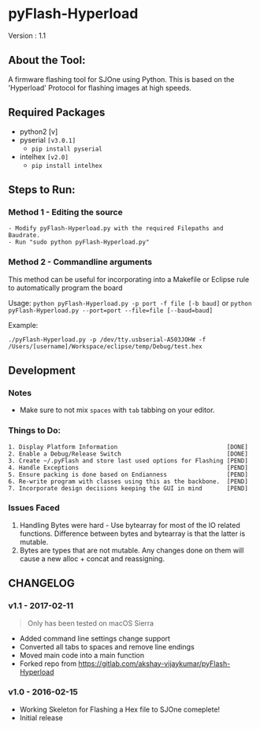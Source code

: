 # pyFlash-Hyperload
Version : 1.1

## About the Tool:
A firmware flashing tool for SJOne using Python. This is based on the 'Hyperload' Protocol for flashing images at high speeds.

## Required Packages

* python2   [v]
* pyserial `[v3.0.1]`
    - `pip install pyserial`
* intelhex `[v2.0]`
    - `pip install intelhex`

## Steps to Run:
### Method 1 - Editing the source
	- Modify pyFlash-Hyperload.py with the required Filepaths and Baudrate.
	- Run "sudo python pyFlash-Hyperload.py"

### Method 2 - Commandline arguments
This method can be useful for incorporating into a Makefile or Eclipse rule to automatically program the board

Usage: 
`python pyFlash-Hyperload.py -p port -f file [-b baud]`
or 
`python pyFlash-Hyperload.py --port=port --file=file [--baud=baud]`


Example:
```
./pyFlash-Hyperload.py -p /dev/tty.usbserial-A503JOHW -f /Users/[username]/Workspace/eclipse/temp/Debug/test.hex
```


## Development

### Notes

* Make sure to not mix `spaces` with `tab` tabbing on your editor. 

### Things to Do:

```
1. Display Platform Information                               [DONE]
2. Enable a Debug/Release Switch                              [DONE]
3. Create ~/.pyFlash and store last used options for Flashing [PEND]
4. Handle Exceptions                                          [PEND]
5. Ensure packing is done based on Endianness                 [PEND]
6. Re-write program with classes using this as the backbone.  [PEND]
7. Incorporate design decisions keeping the GUI in mind       [PEND]
```

### Issues Faced
1. Handling Bytes were hard - Use bytearray for most of the IO related functions. Difference between bytes and bytearray is that the latter is mutable. 
2. Bytes are types that are not mutable. Any changes done on them will cause a new alloc + concat and reassigning.

## CHANGELOG
### v1.1 - 2017-02-11
> Only has been tested on macOS Sierra

* Added command line settings change support
* Converted all tabs to spaces and remove line endings
* Moved main code into a main function 
* Forked repo from https://gitlab.com/akshay-vijaykumar/pyFlash-Hyperload

### v1.0 - 2016-02-15
* Working Skeleton for Flashing a Hex file to SJOne comeplete!
* Initial release
